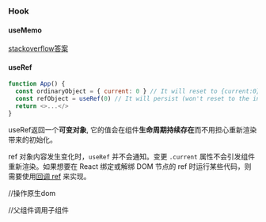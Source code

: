 ### Hook

#### useMemo

[stackoverflow答案](https://stackoverflow.com/questions/66429202/what-are-production-use-cases-for-the-useref-usememo-usecallback-hooks)



#### useRef

```js
function App() {
  const ordinaryObject = { current: 0 } // It will reset to {current:0} at each render
  const refObject = useRef(0) // It will persist (won't reset to the initial value) for the component lifetime
  return <>...</>
}
```

useRef返回一个**可变对象**, 它的值会在组件**生命周期持续存在**而不用担心重新渲染带来的初始化。

ref 对象内容发生变化时，`useRef` 并不会通知。变更 `.current` 属性不会引发组件重新渲染。如果想要在 React 绑定或解绑 DOM 节点的 ref 时运行某些代码，则需要使用[回调 ref](https://zh-hans.reactjs.org/docs/hooks-faq.html#how-can-i-measure-a-dom-node) 来实现。



//操作原生dom

//父组件调用子组件

